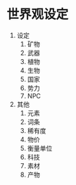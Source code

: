 # 世界观设定

1. 设定
   1. 矿物
   2. 武器
   3. 植物
   4. 生物
   5. 国家
   6. 势力
   7. NPC
2. 其他
   1. 元素
   2. 词条
   3. 稀有度
   4. 物价
   5. 衡量单位
   6. 科技
   7. 素材
   8. 产物